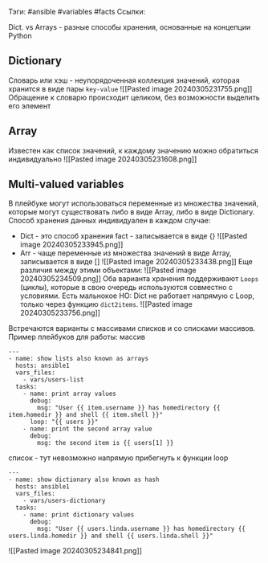 Тэги: #ansible #variables #facts
Ссылки: 

Dict. vs Arrays - разные способы хранения, основанные на концепции Python
## Dictionary
Словарь или хэш - неупорядоченная коллекция значений, которая хранится в виде пары `key-value`
![[Pasted image 20240305231755.png]]
Обращение к словарю происходит целиком, без возможности выделить его элемент
## Array
Известен как список значений, к каждому значению можно обратиться индивидуально
![[Pasted image 20240305231608.png]]

## Multi-valued variables
В плейбуке могут использоваться переменные из множества значений, которые могут существовать либо в виде Array, либо в виде Dictionary. Способ хранения данных индивидуален в каждом случае:
 - Dict - это способ хранения fact - записывается в виде {}
 ![[Pasted image 20240305233945.png]]
 - Arr - чаще переменные из множества значений в виде Array, записывается в виде []
 ![[Pasted image 20240305233438.png]]
 Еще различия между этими объектами:
 ![[Pasted image 20240305234509.png]]
 Оба варианта хранения поддерживают `Loops` (циклы), которые в свою очередь используются совместно с условиями. Есть мальнокое НО: Dict не работает напрямую с Loop, только через функцию `dict2items`.
![[Pasted image 20240305233756.png]]

Встречаются варианты с массивами списков и со списками массивов.
Пример плейбуков для работы:
массив
```
---
- name: show lists also known as arrays
  hosts: ansible1
  vars_files:
    - vars/users-list
  tasks:
    - name: print array values
      debug:
        msg: "User {{ item.username }} has homedirectory {{ item.homedir }} and shell {{ item.shell }}"
      loop: "{{ users }}"
    - name: print the second array value
      debug:
        msg: the second item is {{ users[1] }} 
```

список - тут невозможно напрямую прибегнуть к функции loop
```
---
- name: show dictionary also known as hash
  hosts: ansible1
  vars_files:
    - vars/users-dictionary
  tasks:
    - name: print dictionary values
      debug:
        msg: "User {{ users.linda.username }} has homedirectory {{ users.linda.homedir }} and shell {{ users.linda.shell }}"
```

![[Pasted image 20240305234841.png]]


